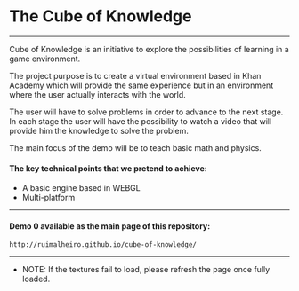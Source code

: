 The Cube of Knowledge
=====
---

Cube of Knowledge is an initiative to explore the possibilities of learning in a game environment.

The project purpose is to create a virtual environment based in Khan Academy which will provide the same experience but in an environment where the user actually interacts with the world.

The user will have to solve problems in order to advance to the next stage. In each stage the user will have the possibility to watch a video that will provide him the knowledge to solve the problem.

The main focus of the demo will be to teach basic math and physics.


#### The key technical points that we pretend to achieve:
* A basic engine based in WEBGL
* Multi-platform

---
#### Demo 0 available as the main page of this repository:
    http://ruimalheiro.github.io/cube-of-knowledge/
    
---
* NOTE: If the textures fail to load, please refresh the page once fully loaded.